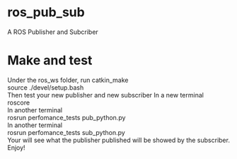 # ros_pub_sub
A ROS Publisher and Subcriber
# Make and test
Under the ros_ws folder, run
catkin_make </br>
source ./devel/setup.bash </br>
Then test your new publisher and new subscriber In a new terminal </br>
roscore </br>
In another terminal </br>
rosrun perfomance_tests pub_python.py </br>
In another terminal </br>
rosrun perfomance_tests sub_python.py </br>
Your will see what the publisher published will be showed by the subscriber. Enjoy!

